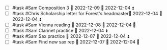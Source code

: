 - [ ] #task #Sam Composition 3 📅 2022-12-09 🛫 2022-12-04 ⏫ 
- [ ] #task #Chris Scholarship letter for Forest's headmaster📅 2022-12-04 🛫 2022-12-04 ⏫ 
- [ ] #task #Sam Vienna reading 📅 2022-12-08 🛫 2022-12-04 🔼 
- [ ] #task #Sam Clarinet practice 🛫 2022-12-04 ⏫ 
- [ ] #task #Sam Sax practice 📅 2022-12-07 🛫 2022-12-04 ⏫ 
- [ ] #task #Sam Find new sax rep 📅 2022-12-07 🛫 2022-12-04 🔼 
